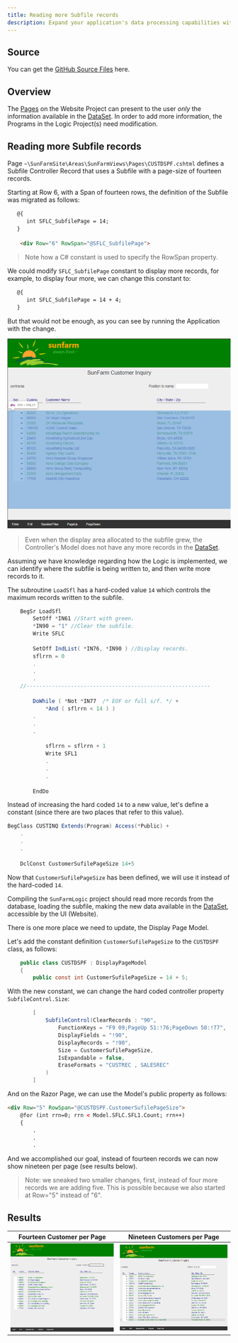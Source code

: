 ```yaml
---
title: Reading more Subfile records
description: Expand your application's data processing capabilities with our guide on Reading more Subfile records. This resource is tailored to developers looking to enhance their application's efficiency in handling extensive datasets. Discover best practices, techniques, and tools for managing large volumes of subfile records, ensuring smooth performance and an improved user experience. Whether you're dealing with database management, data analysis, or simply aiming to optimize data retrieval, this guide provides valuable insights into scaling your application's data handling processes.
---
```

## Source

You can get the [GitHub Source Files](https://github.com/asnaqsys-examples/sunfarm-logic-enhancements) here.

## Overview

The [Pages](/concepts/user-interface/qsys-expo-display-pages.html) on the Website Project can present to the user *only* the information available in the [DataSet](/concepts/user-interface/qsys-expo-display-pages.html#asnaqsys-dataset). In order to add more information, the Programs in the Logic Project(s) need modification.

## Reading more Subfile records

Page `~\SunFarmSite\Areas\SunFarmViews\Pages\CUSTDSPF.cshtml` defines a Subfile Controller Record that uses a Subfile with a page-size of fourteen records.

Starting at Row 6, with a Span of fourteen rows, the definition of the Subfile was migrated as follows:

```html
   @{
      int SFLC_SubfilePage = 14;
   }

    <div Row="6" RowSpan="@SFLC_SubfilePage">
```

>Note how a C# constant is used to specify the RowSpan property.

We could modify `SFLC_SubfilePage` constant to display more records, for example, to display four more, we can change this constant to:

```html
   @{
      int SFLC_SubfilePage = 14 + 4;
   }
```

But that would not be enough, as you can see by running the Application with the change.

![Increase records in subfile only UI](./images/more-records-only-ui.png)

>Even when the display area allocated to the subfile grew, the Controller's Model does not have any more records in the [DataSet](/concepts/user-interface/qsys-expo-display-pages.html#asnaqsys-dataset).

Assuming we have knowledge regarding how the Logic is implemented, we can identify where the subfile is being written to, and then write more records to it.

The subroutine `LoadSfl` has a hard-coded value `14` which controls the maximum records written to the subfile. 

```csharp
    BegSr LoadSfl
        SetOff *IN61 //Start with green.
        *IN90 = "1" //Clear the subfile.
        Write SFLC

        SetOff IndList( *IN76, *IN90 ) //Display records.
        sflrrn = 0
        .
        .
        .
    //----------------------------------------------------------

        DoWhile ( *Not *IN77  /* EOF or full s/f. */ +
            *And ( sflrrn < 14 ) )
        .
        .
        .

            sflrrn = sflrrn + 1
            Write SFL1
            .
            .
            .

        EndDo
```

Instead of increasing the hard coded `14` to a new value, let's define a constant (since there are two places that refer to this value).

```csharp
BegClass CUSTINQ Extends(Program) Access(*Public) + 
    .
    .
    .

    DclConst CustomerSufilePageSize 14+5
```

Now that `CustomerSufilePageSize` has been defined, we will use it instead of the hard-coded `14`.

Compiling the `SunFarmLogic` project should read more records from the database, loading the subfile, making the new data available in the [DataSet](/concepts/user-interface/qsys-expo-display-pages.html#asnaqsys-dataset), accessible by the UI (Website).

There is one more place we need to update, the Display Page Model.

Let's add the constant definition `CustomerSufilePageSize` to the `CUSTDSPF` class, as follows:

```csharp
    public class CUSTDSPF : DisplayPageModel
    {
        public const int CustomerSufilePageSize = 14 + 5;
```

With the new constant, we can change the hard coded controller property `SubfileControl.Size`:

```csharp
        [
            SubfileControl(ClearRecords : "90",
                FunctionKeys = "F9 09;PageUp 51:!76;PageDown 50:!77",
                DisplayFields = "!90",
                DisplayRecords = "!90",
                Size = CustomerSufilePageSize,
                IsExpandable = false,
                EraseFormats = "CUSTREC , SALESREC"
            )
        ]
```

And on the Razor Page, we can use the Model's public property as follows:

```html
<div Row="5" RowSpan="@CUSTDSPF.CustomerSufilePageSize">
    @for (int rrn=0; rrn < Model.SFLC.SFL1.Count; rrn++)
    {
        .
        .
        .
```

And we accomplished our goal, instead of fourteen records we can now show nineteen per page (see results below).

>Note: we sneaked two smaller changes, first, instead of four more records we are adding five. This is possible because we also started at Row="5" instead of "6".

## Results

| Fourteen Customer per Page | Nineteen Customers per Page |
| :-: | :-: |
| ![Fourteen records per page](./images/redundant-after-customer-inquiry.png) | ![Nineteen records per page](./images/more-records-customer-inquiry.png) |


